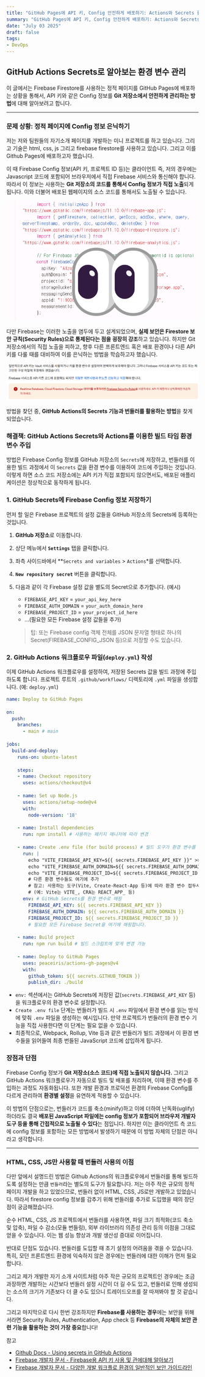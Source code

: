 ```yaml
---
title: "GitHub Pages에 API 키, Config 안전하게 배포하기: Actions와 Secrets 활용"
summary: "GitHub Pages에 API 키, Config 안전하게 배포하기: Actions와 Secrets 활용"
date: "July 03 2025"
draft: false
tags:
- DevOps
---
```


## GitHub Actions Secrets로 알아보는 환경 변수 관리

이 글에서는 Firebase Firestore를 사용하는 정적 페이지를 GitHub Pages에 배포하는 상황을 통해서, API 키와 같은 Config 정보를 **Git 저장소에서 안전하게 관리하는 방법**에 대해 알아보려고 합니다. 

---

### 문제 상황: 정적 페이지에 Config 정보 은닉하기

저는 저와 팀원들의 자기소개 페이지를 개발하는 미니 프로젝트를 하고 있습니다. 그리고 기술은 html, css, js 그리고 firebase firestore를 사용하고 있습니다. 그리고 이를 Github Pages에 배포하고자 했습니다.

이 때 Firebase Config 정보(API 키, 프로젝트 ID 등)는 클라이언트 즉, 저의 경우에는 Javascript 코드에 포함되어 브라우저에서 직접 Firebase 서비스와 통신해야 합니다. 따라서 이 정보는 사용하는 **Git 저장소의 코드를 통해서 Config 정보가 직접 노출**되게 됩니다. 이와 더불어 배포된 웹페이지의 소스 코드를 통해서도 노출될 수 있습니다.

![개발자 도구에서 확인할 수 있는 config 정보](./img/image.png)


다만 Firebase는 이러한 노출을 염두에 두고 설계되었으며, **실제 보안은 Firestore 보안 규칙(Security Rules)으로 통제된다는 점을 굉장히 강조**하고 있습니다.  하지만 Git 저장소에서의 직접 노출을 피하고, 향후 다른 프론트엔드 혹은 배포 환경이나 다른 API 키를 다룰 때를 대비하여 이를 은닉하는 방법을 학습하고자 했습니다.

![Firebase docs](./img/image%201.png)


방법을 찾던 중, **GitHub Actions의 Secrets 기능과 번들러를 활용하는 방법**을 찾게 되었습니다.

### 해결책: GitHub Actions Secrets와 Actions를 이용한 빌드 타임 환경 변수 주입

방법은 Firebase Config 정보를 GitHub 저장소의 `Secrets`에 저장하고, 번들러를 이용한 빌드 과정에서 이 `Secrets` 값을 환경 변수를 이용하여 코드에 주입하는 것입니다. 이렇게 하면 소스 코드 저장소에는 API 키가 직접 포함되지 않으면서도, 배포된 애플리케이션은 정상적으로 동작하게 됩니다.

### 1. GitHub Secrets에 Firebase Config 정보 저장하기

먼저 할 일은 Firebase 프로젝트의 설정 값들을 GitHub 저장소의 Secrets에 등록하는 것입니다.

1. **GitHub 저장소**로 이동합니다.
2. 상단 메뉴에서 **`Settings`** 탭을 클릭합니다.
3. 좌측 사이드바에서 **`Secrets and variables` > `Actions`*를 선택합니다.
4. **`New repository secret`** 버튼을 클릭합니다.
5. 다음과 같이 각 Firebase 설정 값을 별도의 Secret으로 추가합니다. (예시)
    - `FIREBASE_API_KEY` = `your_api_key_here`
    - `FIREBASE_AUTH_DOMAIN` = `your_auth_domain_here`
    - `FIREBASE_PROJECT_ID` = `your_project_id_here`
    - ...(필요한 모든 Firebase 설정 값들을 추가)
    
    > 팁: 또는 Firebase config 객체 전체를 JSON 문자열 형태로 하나의 Secret(FIREBASE_CONFIG_JSON 등)으로 저장할 수도 있습니다.
    > 

### 2. GitHub Actions 워크플로우 파일(`deploy.yml`) 작성

이제 GitHub Actions 워크플로우를 설정하여, 저장된 Secrets 값을 빌드 과정에 주입하도록 합니다. 프로젝트 루트의 `.github/workflows/` 디렉토리에 `.yml` 파일을 생성합니다. (예: `deploy.yml`)

```yaml
name: Deploy to GitHub Pages

on:
  push:
    branches:
      - main # main

jobs:
  build-and-deploy:
    runs-on: ubuntu-latest

    steps:
    - name: Checkout repository
      uses: actions/checkout@v4

    - name: Set up Node.js
      uses: actions/setup-node@v4
      with:
        node-version: '18'

    - name: Install dependencies
      run: npm install # 사용하는 패키지 매니저에 따라 변경

    - name: Create .env file (for build process) # 빌드 도구가 환경 변수를 읽도록 .env 파일 생성
      run: |
        echo "VITE_FIREBASE_API_KEY=${{ secrets.FIREBASE_API_KEY }}" >> .env
        echo "VITE_FIREBASE_AUTH_DOMAIN=${{ secrets.FIREBASE_AUTH_DOMAIN }}" >> .env
        echo "VITE_FIREBASE_PROJECT_ID=${{ secrets.FIREBASE_PROJECT_ID }}" >> .env
        # 다른 환경 변수들도 여기에 추가
        # 참고: 사용하는 도구(Vite, Create-React-App 등)에 따라 환경 변수 접두사가 다를 수 있습니다.
        # (예: Vite는 VITE_, CRA는 REACT_APP_ 등)
      env: # GitHub Secrets를 환경 변수로 매핑
        FIREBASE_API_KEY: ${{ secrets.FIREBASE_API_KEY }}
        FIREBASE_AUTH_DOMAIN: ${{ secrets.FIREBASE_AUTH_DOMAIN }}
        FIREBASE_PROJECT_ID: ${{ secrets.FIREBASE_PROJECT_ID }}
        # 필요한 모든 Firebase Secret을 여기에 매핑합니다.

    - name: Build project
      run: npm run build # 빌드 스크립트에 맞게 변경 가능

    - name: Deploy to GitHub Pages 
      uses: peaceiris/actions-gh-pages@v4
      with:
        github_token: ${{ secrets.GITHUB_TOKEN }}
        publish_dir: ./build
```

- `env:` 섹션에서는 GitHub Secrets에 저장된 값(`secrets.FIREBASE_API_KEY` 등)을 워크플로우의 환경 변수로 설정합니다.
- `Create .env file` 단계는 번들러가 빌드 시 `.env` 파일에서 환경 변수를 읽는 방식에 맞춰 `.env` 파일을 생성하는 예시입니다. 만약 프로젝트가 번들러의 환경 변수 기능을 직접 사용한다면 이 단계는 필요 없을 수 있습니다.
- 최종적으로, Webpack, Rollup, Vite 등과 같은 번들러가 빌드 과정에서 이 환경 변수들을 읽어들여 최종 번들된 JavaScript 코드에 삽입하게 됩니다.

### 장점과 단점

Firebase Config 정보가 **Git 저장소(소스 코드)에 직접 노출되지 않습니다.** 그리고 GitHub Actions 워크플로우가 자동으로 빌드 및 배포를 처리하며, 이때 환경 변수를 주입하는 과정도 자동화됩니다. 또한 개발 환경과 프로덕션 환경의 Firebase Config를 다르게 관리하여 **환경별 설정**을 유연하게 적용할 수 있습니다.

이 방법의 단점으로는, 번들러가 코드를 축소(minify)하고 이에 더하여 난독화(uglify)하더라도 결국 **배포된 JavaScript 파일에는 config 정보가 포함되어 브라우저 개발자 도구 등을 통해 간접적으로 노출될 수 있다**는 점입니다. 하지만 이는 클라이언트 측 코드에 config 정보를 포함하는 모든 방법에서 발생하기 때문에 이 방법 자체의 단점은 아니라고 생각합니다.

---

### HTML, CSS, JS만 사용할 때 번들러 사용의 이점

다만 앞에서 설명드린 방법은 Github Actions의 워크플로우에서 번들러를 통해 빌드하도록 설정하는 만큼 `번들러`라는 별도의 도구가 필요합니다. 저는 아주 작은 규모의 정적 페이지 개발을 하고 있었으므로, 번들러 없이 HTML, CSS, JS로만 개발하고 있었습니다. 따라서 firestore config 정보를 감추기 위해 번들러를 추가로 도입했을 때의 장단점이 궁금해졌습니다.

순수 HTML, CSS, JS 프로젝트에서 번들러를 사용하면, 파일 크기 최적화(코드 축소 및 압축), 파일 수 감소(모듈 번들링), 외부 라이브러리 의존성 관리 등의 이점을 그대로 얻을 수 있습니다. 이는 웹 성능 향상과 개발 생산성 증대로 이어집니다.

반대로 단점도 있습니다. 번들러를 도입할 때 초기 설정의 어려움을 겪을 수 있습니다. 특히,  모던 프론트엔드 환경에 익숙하지 않은 경우에는 번들러에 대한 이해가 먼저 필요합니다.

그리고 제가 개발한 자기 소개 사이트처럼 아주 작은 규모의 프로젝트인 경우에는 조금 과장하면 개발하는 시간보다 번들러 설정 시간이 더 길 수도 있고, 번들러로 인해 생성되는 소스의 크기가 기존보다 더 클 수도 있으니 트레이드오프를 잘 따져봐야 할 것 같습니다.

그리고 마지막으로 다시 한번 강조하지만 **Firebase를 사용하는 경우**에는 보안을 위해서라면 Security Rules, Authentication, App check 등 **Firebase의 자체의 보안 관련 기능을 활용하는 것이 가장 중요**합니다!

참고
* [Github Docs - Using secrets in GitHub Actions](https://docs.github.com/en/actions/how-tos/security-for-github-actions/security-guides/using-secrets-in-github-actions)
* [Firebase 개발자 문서 - Firebase용 API 키 사용 및 관에대해 알아보기](https://firebase.google.com/docs/projects/api-keys?utm_source=chatgpt.com&hl=ko)
* [Firebase 개발자 문서 - 다양한 개발 워크플로 환경의 일반적인 보안 가이드라인](https://firebase.google.com/docs/projects/dev-workflows/general-security-guidelines?hl=ko)